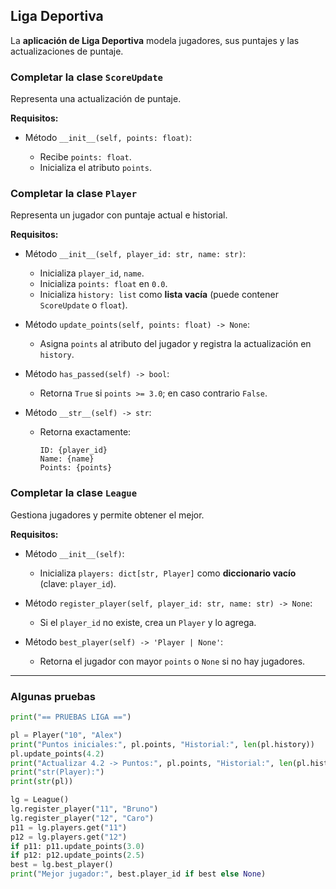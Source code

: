 ## Liga Deportiva

La **aplicación de Liga Deportiva** modela jugadores, sus puntajes y las actualizaciones de puntaje.

### Completar la clase `ScoreUpdate`

Representa una actualización de puntaje.

**Requisitos:**

* Método `__init__(self, points: float)`:

  * Recibe `points: float`.
  * Inicializa el atributo `points`.

### Completar la clase `Player`

Representa un jugador con puntaje actual e historial.

**Requisitos:**

* Método `__init__(self, player_id: str, name: str)`:

  * Inicializa `player_id`, `name`.
  * Inicializa `points: float` en `0.0`.
  * Inicializa `history: list` como **lista vacía** (puede contener `ScoreUpdate` o `float`).
* Método `update_points(self, points: float) -> None`:

  * Asigna `points` al atributo del jugador y registra la actualización en `history`.
* Método `has_passed(self) -> bool`:

  * Retorna `True` si `points >= 3.0`; en caso contrario `False`.
* Método `__str__(self) -> str`:

  * Retorna exactamente:

    ```
    ID: {player_id}
    Name: {name}
    Points: {points}
    ```

### Completar la clase `League`

Gestiona jugadores y permite obtener el mejor.

**Requisitos:**

* Método `__init__(self)`:

  * Inicializa `players: dict[str, Player]` como **diccionario vacío** (clave: `player_id`).
* Método `register_player(self, player_id: str, name: str) -> None`:

  * Si el `player_id` no existe, crea un `Player` y lo agrega.
* Método `best_player(self) -> 'Player | None'`:

  * Retorna el jugador con mayor `points` o `None` si no hay jugadores.

---

### Algunas pruebas

```python
print("== PRUEBAS LIGA ==")

pl = Player("10", "Alex")
print("Puntos iniciales:", pl.points, "Historial:", len(pl.history))
pl.update_points(4.2)
print("Actualizar 4.2 -> Puntos:", pl.points, "Historial:", len(pl.history), "Aprobado:", pl.has_passed())
print("str(Player):")
print(str(pl))

lg = League()
lg.register_player("11", "Bruno")
lg.register_player("12", "Caro")
p11 = lg.players.get("11")
p12 = lg.players.get("12")
if p11: p11.update_points(3.0)
if p12: p12.update_points(2.5)
best = lg.best_player()
print("Mejor jugador:", best.player_id if best else None)
```

